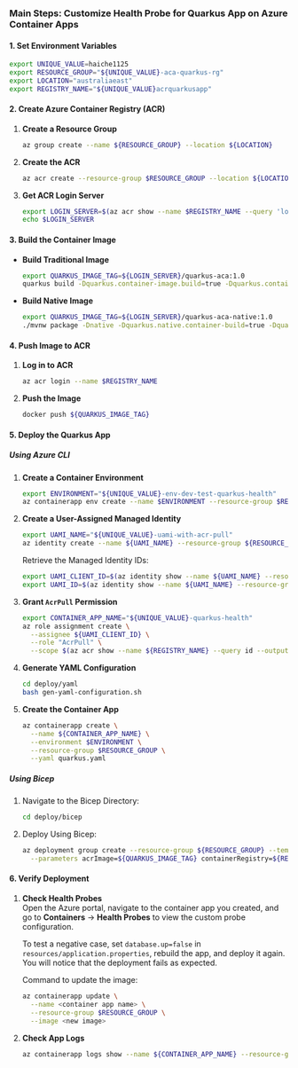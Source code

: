 ### Main Steps: Customize Health Probe for Quarkus App on Azure Container Apps

#### 1. Set Environment Variables

```bash
export UNIQUE_VALUE=haiche1125
export RESOURCE_GROUP="${UNIQUE_VALUE}-aca-quarkus-rg"
export LOCATION="australiaeast"
export REGISTRY_NAME="${UNIQUE_VALUE}acrquarkusapp"
```

#### 2. Create Azure Container Registry (ACR)

1. **Create a Resource Group**  
   ```bash
   az group create --name ${RESOURCE_GROUP} --location ${LOCATION}
   ```

2. **Create the ACR**  
   ```bash
   az acr create --resource-group $RESOURCE_GROUP --location ${LOCATION} --name $REGISTRY_NAME --sku Basic
   ```

3. **Get ACR Login Server**  
   ```bash
   export LOGIN_SERVER=$(az acr show --name $REGISTRY_NAME --query 'loginServer' --output tsv)
   echo $LOGIN_SERVER
   ```

#### 3. Build the Container Image

- **Build Traditional Image**  
   ```bash
   export QUARKUS_IMAGE_TAG=${LOGIN_SERVER}/quarkus-aca:1.0
   quarkus build -Dquarkus.container-image.build=true -Dquarkus.container-image.image=${QUARKUS_IMAGE_TAG}
   ```

- **Build Native Image**  
   ```bash
   export QUARKUS_IMAGE_TAG=${LOGIN_SERVER}/quarkus-aca-native:1.0
   ./mvnw package -Dnative -Dquarkus.native.container-build=true -Dquarkus.container-image.build=true -Dquarkus.container-image.image=${QUARKUS_IMAGE_TAG}
   ```

#### 4. Push Image to ACR

1. **Log in to ACR**  
   ```bash
   az acr login --name $REGISTRY_NAME
   ```

2. **Push the Image**  
   ```bash
   docker push ${QUARKUS_IMAGE_TAG}
   ```

#### 5. Deploy the Quarkus App

##### **Using Azure CLI**

1. **Create a Container Environment**  
   ```bash
   export ENVIRONMENT="${UNIQUE_VALUE}-env-dev-test-quarkus-health"
   az containerapp env create --name $ENVIRONMENT --resource-group $RESOURCE_GROUP --location $LOCATION
   ```

2. **Create a User-Assigned Managed Identity**  
   ```bash
   export UAMI_NAME="${UNIQUE_VALUE}-uami-with-acr-pull"
   az identity create --name ${UAMI_NAME} --resource-group ${RESOURCE_GROUP}
   ```

   Retrieve the Managed Identity IDs:  
   ```bash
   export UAMI_CLIENT_ID=$(az identity show --name ${UAMI_NAME} --resource-group ${RESOURCE_GROUP} --query "clientId" --output tsv)
   export UAMI_ID=$(az identity show --name ${UAMI_NAME} --resource-group ${RESOURCE_GROUP} --query "id" --output tsv)
   ```

3. **Grant `AcrPull` Permission**  
   ```bash
   export CONTAINER_APP_NAME="${UNIQUE_VALUE}-quarkus-health"
   az role assignment create \
     --assignee ${UAMI_CLIENT_ID} \
     --role "AcrPull" \
     --scope $(az acr show --name ${REGISTRY_NAME} --query id --output tsv)
   ```

4. **Generate YAML Configuration**  
   ```bash
   cd deploy/yaml
   bash gen-yaml-configuration.sh
   ```

5. **Create the Container App**  
   ```bash
   az containerapp create \
     --name ${CONTAINER_APP_NAME} \
     --environment $ENVIRONMENT \
     --resource-group $RESOURCE_GROUP \
     --yaml quarkus.yaml
   ```

##### **Using Bicep**

1. Navigate to the Bicep Directory:  
   ```bash
   cd deploy/bicep
   ```

2. Deploy Using Bicep:  
   ```bash
   az deployment group create --resource-group ${RESOURCE_GROUP} --template-file main.bicep \
     --parameters acrImage=${QUARKUS_IMAGE_TAG} containerRegistry=${REGISTRY_NAME}
   ```

#### 6. Verify Deployment

1. **Check Health Probes**  
   Open the Azure portal, navigate to the container app you created, and go to **Containers** -> **Health Probes** to view the custom probe configuration.
   
   To test a negative case, set `database.up=false` in `resources/application.properties`, rebuild the app, and deploy it again. You will notice that the deployment fails as expected.

   Command to update the image:

   ```bash
   az containerapp update \
     --name <container app name> \
     --resource-group $RESOURCE_GROUP \
     --image <new image>
   ```

2. **Check App Logs**  
   ```bash
   az containerapp logs show --name ${CONTAINER_APP_NAME} --resource-group ${RESOURCE_GROUP}
   ```